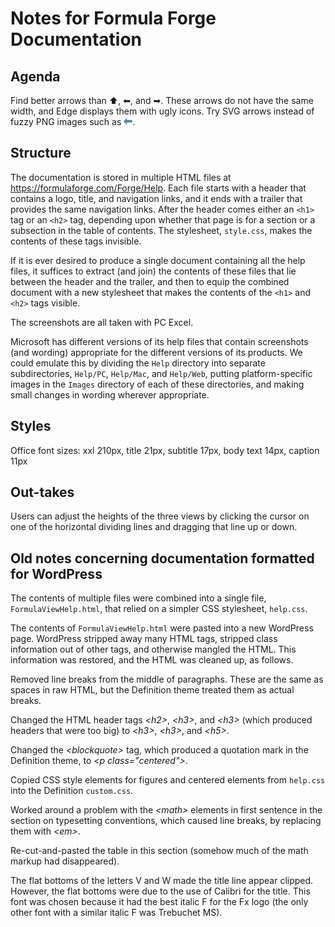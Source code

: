 # Notes for Formula Forge Documentation

## Agenda

Find better arrows than &#11014;, &#11013;, and &#10145;.  These arrows do not have the same width, and Edge displays them with ugly icons.  Try SVG arrows instead of fuzzy PNG images such as ![this](Help/Images/left.png).

## Structure

The documentation is stored in multiple HTML files at <https://formulaforge.com/Forge/Help>.  Each file starts with a header that contains a logo, title, and navigation links, and it ends with a trailer that provides the same navigation links.  After the header comes either an `<h1>` tag or an `<h2>` tag,
depending upon whether that page is for a section or a subsection in the table of contents.  The stylesheet, `style.css`, makes the contents of these tags invisible.

If it is ever desired to produce a single document containing all the help files, it suffices to extract (and join) the contents of these files that lie between the header and the trailer, and then to equip the combined document with a new stylesheet that makes the contents of the `<h1>` and `<h2>` tags visible.

The screenshots are all taken with PC Excel.

Microsoft has different versions of its help files that contain screenshots (and wording) appropriate for the different versions of its products.  We could emulate this by dividing the `Help` directory into
separate subdirectories, `Help/PC`, `Help/Mac`, and `Help/Web`, putting platform-specific images in the `Images` directory of each of these directories, and making small changes in wording wherever appropriate.

## Styles

Office font sizes: xxl 210px, title 21px, subtitle 17px, body text 14px, caption 11px

## Out-takes

Users can adjust the heights of the three views by clicking the cursor on one of the horizontal dividing lines and dragging that line up or down.

## Old notes concerning documentation formatted for WordPress

The contents of multiple files were combined into a single file, `FormulaViewHelp.html`, that relied on a simpler CSS stylesheet, `help.css`.

The contents of `FormulaViewHelp.html` were pasted into a new WordPress page.  WordPress stripped away many HTML tags, stripped class information out of other tags, and otherwise mangled the HTML.  This information was restored, and the HTML was cleaned up, as follows.

Removed line breaks from the middle of paragraphs.  These are the same as spaces in raw HTML, but the Definition theme treated them as actual breaks.

Changed the HTML header tags _&lt;h2&gt;_, _&lt;h3&gt;_, and _&lt;h3&gt;_ (which produced headers that were too big) to _&lt;h3&gt;_, _&lt;h3&gt;_, and _&lt;h5&gt;_.

Changed the _&lt;blockquote&gt;_ tag, which produced a quotation mark in the Definition theme, to _&lt;p class="centered"&gt;_.

Copied CSS style elements for figures and centered elements from `help.css` into the Definition `custom.css`.

Worked around a problem with the _&lt;math&gt;_ elements in first sentence in the section on typesetting conventions, which caused line breaks, by replacing them with _&lt;em&gt;_.

Re-cut-and-pasted the table in this section (somehow much of the math markup had disappeared).

The flat bottoms of the letters V and W made the title line appear clipped.  However, the flat bottoms were due to the use of Calibri for the title.  This font was chosen because it had the best italic F for the Fx logo (the only other font with a similar italic F was Trebuchet MS).
